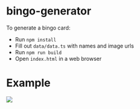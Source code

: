 # bingo-generator

To generate a bingo card:
- Run `npm install`
- Fill out `data/data.ts` with names and image urls
- Run `npm run build`
- Open `index.html` in a web browser

# Example

![](https://i.imgur.com/gLA5c26.png)